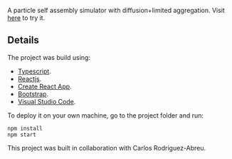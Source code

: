 A particle self assembly simulator with diffusion+limited aggregation. Visit [here](https://eliovr.github.io/selfassembly/) to try it.

## Details
The project was build using: 
- [Typescript](https://www.typescriptlang.org/).
- [Reactjs](https://facebook.github.io/react/).
- [Create React App](https://github.com/facebookincubator/create-react-app).
- [Bootstrap](https://getbootstrap.com/).
- [Visual Studio Code](https://code.visualstudio.com/).

To deploy it on your own machine, go to the project folder and run:

```
npm install
npm start
```

This project was built in collaboration with Carlos Rodriguez-Abreu.
